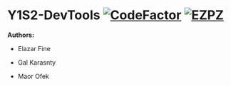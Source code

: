 # Y1S2-DevTools [![CodeFactor](https://www.codefactor.io/repository/github/elfein7night/y1s2-devtools/badge)](https://www.codefactor.io/repository/github/elfein7night/y1s2-devtools) [![EZPZ](https://img.shields.io/badge/%E4%B9%87%E4%B9%82%E4%B8%85%E5%B0%BA%E5%8D%82%20-%E4%B8%85%E5%8D%84%E5%B7%A5%E5%8C%9A%E5%8C%9A-blue)](https://www.youtube.com/watch?v=dQw4w9WgXcQ)
**Authors:**

- Elazar Fine

- Gal Karasnty

- Maor Ofek
